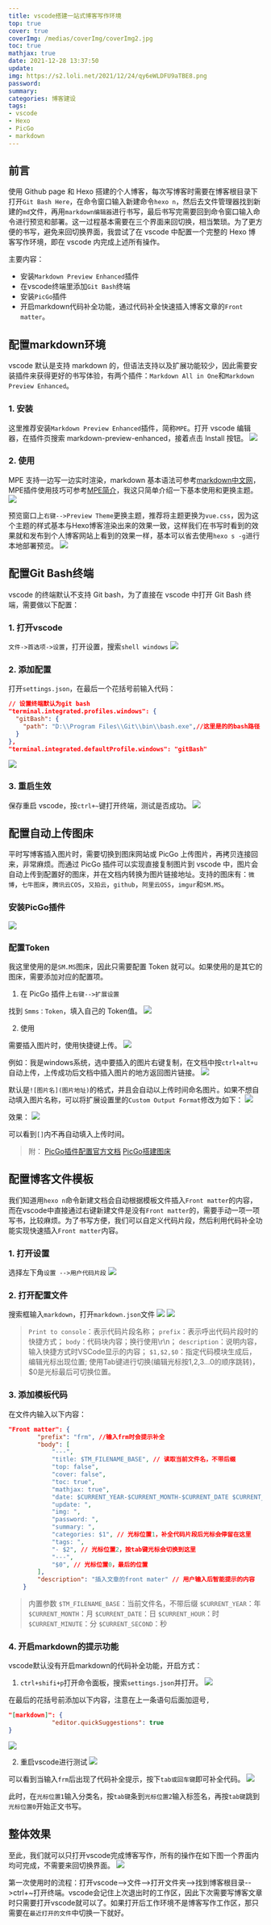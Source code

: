 ```yaml
---
title: vscode搭建一站式博客写作环境
top: true
cover: true
coverImg: /medias/coverImg/coverImg2.jpg
toc: true
mathjax: true
date: 2021-12-28 13:37:50
update: 
img: https://s2.loli.net/2021/12/24/qy6eWLDFU9aTBE8.png
password: 
summary: 
categories: 博客建设
tags: 
- vscode
- Hexo
- PicGo
- markdown
---
```


## 前言
使用 Github page 和 Hexo 搭建的个人博客，每次写博客时需要在博客根目录下打开`Git Bash Here`，在命令窗口输入新建命令`hexo n`，然后去文件管理器找到新建的`md`文件，再用`markdown编辑器`进行书写，最后书写完需要回到命令窗口输入命令进行预览和部署。这一过程基本需要在三个界面来回切换，相当繁琐。为了更方便的书写，避免来回切换界面，我尝试了在 vscode 中配置一个完整的 Hexo 博客写作环境，即在 vscode 内完成上述所有操作。

主要内容：
- 安装`Markdown Preview Enhanced`插件
- 在vscode终端里添加`Git Bash`终端
- 安装`PicGo`插件
- 开启markdown代码补全功能，通过代码补全快速插入博客文章的`Front matter`。

## 配置markdown环境
vscode 默认是支持 markdown 的，但语法支持以及扩展功能较少，因此需要安装插件来获得更好的书写体验，有两个插件：`Markdown All in One`和`Markdown Preview Enhanced`。

### 1. 安装
这里推荐安装`Markdown Preview Enhanced`插件，简称`MPE`。打开 vscode 编辑器，在插件页搜索 markdown-preview-enhanced，接着点击 Install 按钮。
![](https://s2.loli.net/2021/12/27/rPTNOsdaRSi9nCU.png)

### 2. 使用
MPE 支持一边写一边实时渲染，markdown 基本语法可参考[markdown中文网](http://markdown.p2hp.com/)，MPE插件使用技巧可参考[MPE简介](https://shd101wyy.github.io/markdown-preview-enhanced/#/zh-cn/)，我这只简单介绍一下基本使用和更换主题。
![](https://s2.loli.net/2021/12/27/SFjHtbvM4gXwPks.png)

预览窗口上`右键-->Preview Theme`更换主题，推荐将主题更换为`vue.css`，因为这个主题的样式基本与Hexo博客渲染出来的效果一致，这样我们在书写时看到的效果就和发布到个人博客网站上看到的效果一样，基本可以省去使用`hexo s -g`进行本地部署预览。
![](https://s2.loli.net/2021/12/27/zi62mBQS1MZnudO.png)

## 配置Git Bash终端
vscode 的终端默认不支持 Git bash，为了直接在 vscode 中打开 Git Bash 终端，需要做以下配置：

### 1. 打开vscode
`文件->首选项->设置`，打开设置，搜索`shell windows`
![](https://gitee.com/chengbudong/noteimg/raw/master/image/20211222111931.png)

### 2. 添加配置
打开`settings.json`，在最后一个花括号前输入代码：
```json
// 设置终端默认为git bash
"terminal.integrated.profiles.windows": {
  "gitBash": {
    "path": "D:\\Program Files\\Git\\bin\\bash.exe",//这里是的的bash路径
  }
},
"terminal.integrated.defaultProfile.windows": "gitBash"
```
![](https://gitee.com/chengbudong/noteimg/raw/master/image/20211222112158.png)

### 3. 重启生效
保存重启 vscode，按`ctrl+~`键打开终端，测试是否成功。
![](https://s2.loli.net/2021/12/27/k3hVBpofNt5sugT.png)

## 配置自动上传图床
平时写博客插入图片时，需要切换到图床网站或 PicGo 上传图片，再拷贝连接回来，非常麻烦。而通过 PicGo 插件可以实现直接复制图片到 vscode 中，图片会自动上传到配置好的图床，并在文档内转换为图片链接地址。支持的图床有：`微博`，`七牛图床`，`腾讯云COS`，`又拍云`，`github`，`阿里云OSS`，`imgur`和`SM.MS`。

### 安装PicGo插件
![](https://s2.loli.net/2021/12/27/YP7KIoCWqDvcanx.png)

### 配置Token
我这里使用的是`SM.MS`图床，因此只需要配置 Token 就可以。如果使用的是其它的图床，需要添加对应的配置项。

1. 在 PicGo 插件上`右键-->扩展设置`

找到 `Smms：Token`，填入自己的 Token值。
![](https://s2.loli.net/2021/12/27/tCLp2GoQ94jfbvI.png)

2. 使用

需要插入图片时，使用快捷键上传。
![](https://s2.loli.net/2021/12/27/rDNomitYnh1CQIH.png)

例如：我是windows系统，选中要插入的图片右键复制，在文档中按`ctrl+alt+u`自动上传，上传成功后文档中插入图片的地方返回图片链接。
![](https://s2.loli.net/2021/12/27/HfcgTuaIApjMxQN.png)

默认是`![图片名](图片地址)`的格式，并且会自动以上传时间命名图片。如果不想自动填入图片名称，可以将扩展设置里的`Custom Output Format`修改为如下：
![](https://s2.loli.net/2021/12/27/d6wIPqSBOsjno1A.png)

效果：
![](https://s2.loli.net/2021/12/27/dmLuDsrZ1coPF3N.png)

可以看到`[]`内不再自动填入上传时间。
> 附：
> [PicGo插件配置官方文档](https://picgo.github.io/PicGo-Core-Doc/zh/guide/config.html#%E9%BB%98%E8%AE%A4%E9%85%8D%E7%BD%AE%E6%96%87%E4%BB%B6)
> [PicGo搭建图床](https://cfxin.github.io/picgo-pei-zhi-tu-chuang.html)

## 配置博客文件模板
我们知道用`hexo n`命令新建文档会自动根据模板文件插入`Front matter`的内容，而在vscode中直接通过右键新建文件是没有`Front matter`的，需要手动一项一项写书，比较麻烦。为了书写方便，我们可以自定义代码片段，然后利用代码补全功能实现快速插入`Front matter`内容。

### 1. 打开设置
选择左下角`设置 -->用户代码片段`
![](https://gitee.com/chengbudong/noteimg/raw/master/image/20211227105506.png)

### 2. 打开配置文件
搜索框输入`markdown`，打开`markdown.json`文件
![](https://gitee.com/chengbudong/noteimg/raw/master/image/20211227105922.png)
![](https://gitee.com/chengbudong/noteimg/raw/master/image/20211227110412.png)
> `Print to console`：表示代码片段名称；
> `prefix`：表示呼出代码片段时的快捷方式；
> `body`：代码块内容；换行使用\r\n；
> `description`：说明内容，输入快捷方式时VSCode显示的内容；
> `$1,$2,$0`：指定代码模块生成后，编辑光标出现位置; 使用Tab键进行切换(编辑光标按$1,$2,$3...$0的顺序跳转)，$0是光标最后可切换位置。

### 3. 添加模板代码
在文件内输入以下内容：
```json
"Front matter": {
		"prefix": "frm", //输入frm时会提示补全
		"body": [
			"---",
			"title: $TM_FILENAME_BASE", // 读取当前文件名，不带后缀
			"top: false",
			"cover: false",
			"toc: true",
			"mathjax: true",
			"date: $CURRENT_YEAR-$CURRENT_MONTH-$CURRENT_DATE $CURRENT_HOUR:$CURRENT_MINUTE:$CURRENT_SECOND",
			"update: ",
			"img: ",
			"password: ",
			"summary: ",
			"categories: $1", // 光标位置1，补全代码片段后光标会停留在这里
			"tags: ",
			"- $2", // 光标位置2，按tab键光标会切换到这里
			"---",
			"$0", // 光标位置0，最后的位置
		],
		"description": "插入文章的front mater" // 用户输入后智能提示的内容
	}
```
> 内置参数
> `$TM_FILENAME_BASE`：当前文件名，不带后缀
> `$CURRENT_YEAR`：年
> `$CURRENT_MONTH`：月
> `$CURRENT_DATE`：日
> `$CURRENT_HOUR`：时
> `$CURRENT_MINUTE`：分
> `$CURRENT_SECOND`：秒

### 4. 开启markdown的提示功能
vscode默认没有开启markdown的代码补全功能，开启方式：
1. ​`ctrl+shifi+p`打开命令面板，搜索`settings.json`并打开。
![](https://gitee.com/chengbudong/noteimg/raw/master/image/20211227120430.png)

在最后的花括号前添加以下内容，注意在上一条语句后面加逗号`,`​
```json
"[markdown]": {
            "editor.quickSuggestions": true
}
```
![](https://gitee.com/chengbudong/noteimg/raw/master/image/20211227120914.png)

2. 重启vscode进行测试
![](https://gitee.com/chengbudong/noteimg/raw/master/image/20211227121214.png)

可以看到当输入`frm`后出现了代码补全提示，按下`tab或回车键`即可补全代码。
![](https://gitee.com/chengbudong/noteimg/raw/master/image/20211227121933.png)

此时，在`光标位置1`输入分类名，按`tab键`条到`光标位置2`输入标签名，再按`tab键`跳到`光标位置0`开始正文书写。

## 整体效果
至此，我们就可以只打开vscode完成博客写作，所有的操作在如下图一个界面内均可完成，不需要来回切换界面。
![](https://s2.loli.net/2021/12/27/OIpJgvMnX6zikSL.png)

第一次使用时的流程：打开vscode-->文件-->打开文件夹-->找到博客根目录-->ctrl+~打开终端。vscode会记住上次退出时的工作区，因此下次需要写博客文章时只需要打开vscode就可以了。如果打开后工作环境不是博客写作工作区，那只需要在`最近打开的文件`中切换一下就好。
